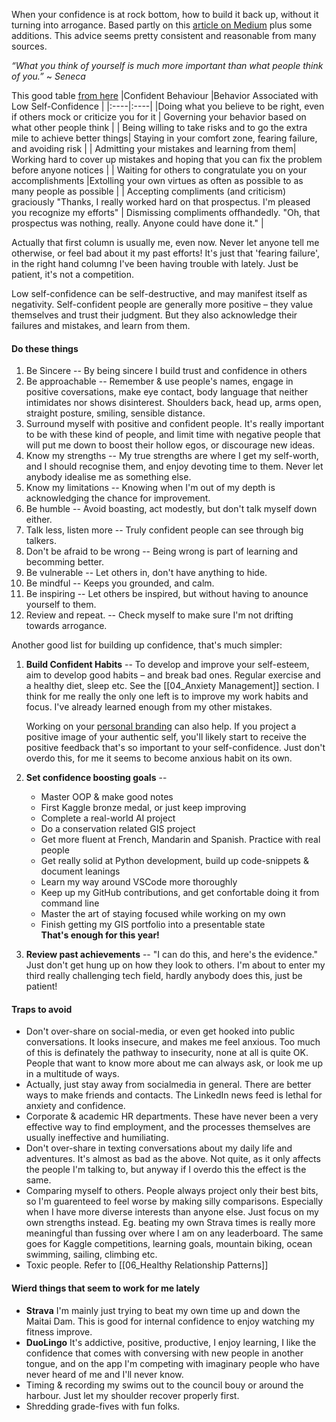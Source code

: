When your confidence is at rock bottom, how to build it back up, without it turning into arrogance. Based partly on this [article on Medium](https://medium.com/remote-symfony-team/a-secret-to-success-confidence-without-arrogance-17191d46c50d) plus some additions.  This advice seems pretty consistent and reasonable from many sources.

_“What you think of yourself is much more important than what people think of you.”_
~ *Seneca* 

This good table [from here](https://www.mindtools.com/selfconf.html)
|Confident Behaviour |Behavior Associated with Low Self-Confidence |
|:----|:----|
|Doing what you believe to be right, even if others mock or criticize you for it | Governing your behavior based on what other people think |
| Being willing to take risks and to go the extra mile to achieve better things| Staying in your comfort zone, fearing failure, and avoiding risk |
| Admitting your mistakes and learning from them| Working hard to cover up mistakes and hoping that you can fix the problem before anyone notices |
| Waiting for others to congratulate you on your accomplishments |Extolling your own virtues as often as possible to as many people as possible |
| Accepting compliments (and criticism) graciously "Thanks, I really worked hard on that prospectus. I'm pleased you recognize my efforts" | Dismissing compliments offhandedly. "Oh, that prospectus was nothing, really. Anyone could have done it." |

Actually that first column is usually me, even now.  Never let anyone tell me otherwise, or feel bad about it my past efforts!  It's just that 'fearing failure', in the right hand columng I've been having trouble with lately.  Just be patient, it's not a competition.

Low self-confidence can be self-destructive, and may manifest itself as negativity. Self-confident people are generally more positive – they value themselves and trust their judgment. But they also acknowledge their failures and mistakes, and learn from them.

#### Do these things
1. Be Sincere -- By being sincere I build trust and confidence in others
2. Be approachable -- Remember & use people's names, engage in positive coversations, make eye contact, body language that neither intimidates nor shows disinterest.  Shoulders back, head up, arms open, straight posture, smiling, sensible distance.
3. Surround myself with positive and confident people.  It's really important to be with these kind of people, and limit time with negative people that will put me down to boost their hollow egos, or discourage new ideas.
4. Know my strengths -- My true strengths are where I get my self-worth, and I should recognise them, and enjoy devoting time to them.  Never let anybody idealise me as something else.
5. Know my limitations -- Knowing when I'm out of my depth is acknowledging the chance for improvement.
6. Be humble -- Avoid boasting, act modestly, but don't talk myself down either.
7. Talk less, listen more -- Truly confident people can see through big talkers.
8. Don't be afraid to be wrong -- Being wrong is part of learning and becomming better.
9. Be vulnerable -- Let others in, don't have anything to hide.
10. Be mindful  -- Keeps you grounded, and calm.
11. Be inspiring -- Let others be inspired, but without having to anounce yourself to them.
12. Review and repeat.  -- Check myself to make sure I'm not drifting towards arrogance.

Another good list for building up confidence, that's much simpler: 

1. **Build Confident Habits** --
	To develop and improve your self-esteem, aim to develop good habits – and break bad ones. Regular exercise and a healthy diet, sleep etc.  See the [[04_Anxiety Management]] section.  I think for me really the only one left is to improve my work habits and focus.  I've already learned enough from my other mistakes.
	
	Working on your [personal branding](https://www.mindtools.com/pages/article/what-is-personal-branding.htm) can also help. If you project a positive image of your authentic self, you'll likely start to receive the positive feedback that's so important to your self-confidence.  Just don't overdo this, for me it seems to become anxious habit on its own.
2. **Set confidence boosting goals** -- 
	- Master OOP & make good notes
	- First Kaggle bronze medal, or just keep improving
	- Complete a real-world AI project
	- Do a conservation related GIS project
	- Get more fluent at French, Mandarin and Spanish.  Practice with real people
	- Get really solid at Python development, build up code-snippets & document leanings
	- Learn my way around VSCode more thoroughly
	- Keep up my GitHub contributions, and get confortable doing it from command line
	- Master the art of staying focused while working on my own
	- Finish getting my GIS portfolio into a presentable state  
		**That's enough for this year!**
3. **Review past achievements** -- "I can do this, and here's the evidence."  Just don't get hung up on how they look to others.  I'm about to enter my third really challenging tech field, hardly anybody does this, just be patient!

#### Traps to avoid
- Don't over-share on social-media, or even get hooked into public conversations.  It looks insecure, and makes me feel anxious.  Too much of this is definately the pathway to insecurity, none at all is quite OK. People that want to know more about me can always ask, or look me up in a multitude of ways.
- Actually, just  stay away from socialmedia in general.  There are better ways to make friends and contacts.  The  LinkedIn news feed is lethal for anxiety and confidence.
- Corporate & academic HR departments.  These have never been a very effective way to find employment, and the processes themselves are usually ineffective and humiliating.
- Don't over-share in texting conversations about my daily life and adventures.  It's almost as bad as the above.  Not quite, as it only affects the people I'm talking to, but anyway if I overdo this the effect is the same.
- Comparing myself to others.  People always project only their best bits, so I'm guarenteed to feel worse by making silly comparisons.  Especially when I have more diverse interests than anyone else.  Just focus on my own strengths instead.  Eg. beating my own Strava times is really more meaningful than fussing over where I am on any leaderboard.  The same goes for Kaggle competitions, learning goals, mountain biking, ocean swimming, sailing, climbing etc.
- Toxic people.  Refer to [[06_Healthy Relationship Patterns]]

#### Wierd things that seem to work for me lately
* **Strava** I'm mainly just trying to beat my own time up and down the Maitai Dam.  This is good for internal confidence to enjoy watching my fitness improve.
* **DuoLingo**  It's addictive, positive, productive, I enjoy learning, I like the confidence that comes with conversing with new people in another tongue, and on the app I'm competing with imaginary people who have never heard of me and I'll never know.
* Timing & recording my swims out to the council bouy or around the harbour.  Just let my shoulder recover properly first.
* Shredding grade-fives with fun folks.